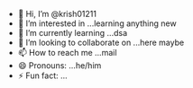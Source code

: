 - 👋 Hi, I’m @krish01211
- 👀 I’m interested in ...learning anything new
- 🌱 I’m currently learning ...dsa
- 💞️ I’m looking to collaborate on ...here maybe
- 📫 How to reach me ...mail
- 😄 Pronouns: ...he/him
- ⚡ Fun fact: ...

<!---
krish01211/krish01211 is a ✨ special ✨ repository because its `README.md` (this file) appears on your GitHub profile.
You can click the Preview link to take a look at your changes.
--->
